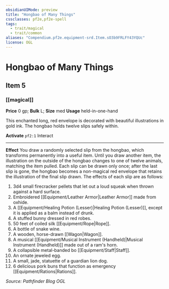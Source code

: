 ```yaml
---
obsidianUIMode: preview
title: "Hongbao of Many Things"
cssclasses: pf2e,pf2e-spell
tags:
  - trait/magical
  - trait/common
aliases: "Compendium.pf2e.equipment-srd.Item.sO3b9FRLFY43YQUc"
license: OGL
---
```

# Hongbao of Many Things
## Item 5
### [[magical]]


**Price** 0 gp; 
**Bulk** L; **Size** med
**Usage** held-in-one-hand

This enchanted long, red envelope is decorated with beautiful illustrations in gold ink. The hongbao holds twelve slips safely within.

**Activate** `pf2:1` Interact

* * *

**Effect** You draw a randomly selected slip from the hongbao, which transforms permanently into a useful item. Until you draw another item, the illustration on the outside of the hongbao changes to one of twelve animals, matching the item pulled. Each slip can be drawn only once; after the last slip is gone, the hongbao becomes a non-magical red envelope that retains the illustration of the final slip drawn. The effects of each slip are as follows:

1.  3d4 small firecracker pellets that let out a loud squeak when thrown against a hard surface.
2.  Embroidered [[Equipment/Leather Armor|Leather Armor]] made from oxhide.
3.  A [[Equipment/Healing Potion (Lesser)|Healing Potion (Lesser)]], except it is applied as a balm instead of drunk.
4.  A stuffed bunny dressed in red robes.
5.  50 feet of coiled silk [[Equipment/Rope|Rope]].
6.  A bottle of snake wine.
7.  A wooden, horse-drawn [[Wagon|Wagon]].
8.  A musical [[Equipment/Musical Instrument (Handheld)|Musical Instrument (Handheld)]] made out of a ram's horn.
9.  A collapsible metal-banded bo [[Equipment/Staff|Staff]].
10.  An ornate jeweled egg.
11.  A small, jade, statuette of a guardian lion dog.
12.  6 delicious pork buns that function as emergency [[Equipment/Rations|Rations]].

*Source: Pathfinder Blog*
*OGL*